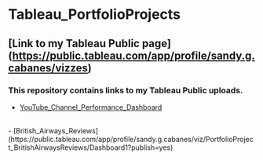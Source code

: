 # Tableau_PortfolioProjects

## [Link to my Tableau Public page] (https://public.tableau.com/app/profile/sandy.g.cabanes/vizzes)

### This repository contains links to my Tableau Public uploads.<br>

- [YouTube_Channel_Performance_Dashboard](https://public.tableau.com/app/profile/sandy.g.cabanes/viz/PortfolioProject_YouTubeChannelPerformanceDashboard/YTChannelPerformance?publish=yes)
<br>
- [British_Airways_Reviews](https://public.tableau.com/app/profile/sandy.g.cabanes/viz/PortfolioProject_BritishAirwaysReviews/Dashboard1?publish=yes)
<br>
